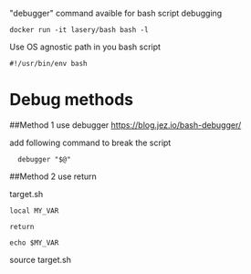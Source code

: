 "debugger" command avaible for bash script debugging

```
docker run -it lasery/bash bash -l
```

Use OS agnostic path in you bash script
```
#!/usr/bin/env bash
```

# Debug methods

##Method 1
use debugger
https://blog.jez.io/bash-debugger/

add following command to break the script
```
  debugger "$@"
```

##Method 2
use return

target.sh
```
local MY_VAR

return

echo $MY_VAR
```
source target.sh
